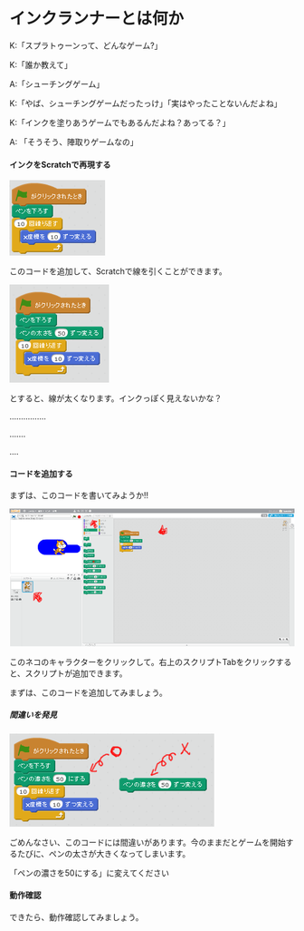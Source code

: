 # インクランナーとは何か


K:「スプラトゥーンって、どんなゲーム?」

K:「誰か教えて」

A:「シューチングゲーム」

K:「やば、シューチングゲームだったっけ」「実はやったことないんだよね」

K:「インクを塗りあうゲームでもあるんだよね？あってる？」

A: 「そうそう、陣取りゲームなの」

#### インクをScratchで再現する
![](draw_line.png)

このコードを追加して、Scratchで線を引くことができます。

![](draw_line_002.png)

とすると、線が太くなります。インクっぽく見えないかな？

................

.......

....


#### コードを追加する
まずは、このコードを書いてみようか!!

![](draw_line_003a.png)

このネコのキャラクターをクリックして。右上のスクリプトTabをクリックすると、スクリプトが追加できます。

まずは、このコードを追加してみましょう。


##### 間違いを発見

![](draw_line_004.png)

ごめんなさい、このコードには間違いがあります。今のままだとゲームを開始するたびに、ペンの太さが大きくなってしまいます。

「ペンの濃さを50にする」に変えてください


#### 動作確認

できたら、動作確認してみましょう。





